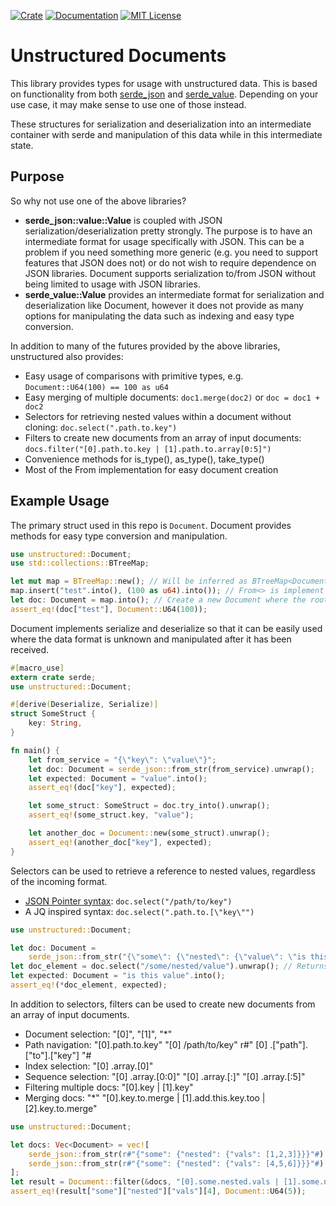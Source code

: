 <p align="center">

[![Crate](https://img.shields.io/crates/v/unstructured.svg)](https://crates.io/crates/unstructured)
[![Documentation](https://img.shields.io/badge/docs-current-important.svg)](https://docs.rs/unstructured/)
[![MIT License](https://img.shields.io/github/license/proctorlabs/unstructured-rs.svg)](LICENSE)

</p>

# Unstructured Documents

This library provides types for usage with unstructured data. This is based on functionality from both
[serde_json](https://github.com/serde-rs/json) and [serde_value](https://github.com/arcnmx/serde-value). Depending
on your use case, it may make sense to use one of those instead.

These structures for serialization and deserialization into an intermediate container with serde and manipulation
of this data while in this intermediate state.

## Purpose

So why not use one of the above libraries?

- **serde_json::value::Value** is coupled with JSON serialization/deserialization pretty strongly. The purpose is to have
  an intermediate format for usage specifically with JSON. This can be a problem if you need something more generic (e.g.
  you need to support features that JSON does not) or do not wish to require dependence on JSON libraries. Document supports
  serialization to/from JSON without being limited to usage with JSON libraries.
- **serde_value::Value** provides an intermediate format for serialization and deserialization like Document, however it does
  not provide as many options for manipulating the data such as indexing and easy type conversion.

In addition to many of the futures provided by the above libraries, unstructured also provides:

- Easy usage of comparisons with primitive types, e.g. ```Document::U64(100) == 100 as u64```
- Easy merging of multiple documents: ```doc1.merge(doc2)``` or ```doc = doc1 + doc2```
- Selectors for retrieving nested values within a document without cloning: ```doc.select(".path.to.key")```
- Filters to create new documents from an array of input documents: ```docs.filter("[0].path.to.key | [1].path.to.array[0:5]")```
- Convenience methods for is_type(), as_type(), take_type()
- Most of the From implementation for easy document creation

## Example Usage

The primary struct used in this repo is ```Document```. Document provides methods for easy type conversion and manipulation.

```rust
use unstructured::Document;
use std::collections::BTreeMap;

let mut map = BTreeMap::new(); // Will be inferred as BTreeMap<Document, Document> though root element can be any supported type
map.insert("test".into(), (100 as u64).into()); // From<> is implement for most basic data types
let doc: Document = map.into(); // Create a new Document where the root element is the map defined above
assert_eq!(doc["test"], Document::U64(100));
```

Document implements serialize and deserialize so that it can be easily used where the data format is unknown and manipulated
after it has been received.

```rust
#[macro_use]
extern crate serde;
use unstructured::Document;

#[derive(Deserialize, Serialize)]
struct SomeStruct {
    key: String,
}

fn main() {
    let from_service = "{\"key\": \"value\"}";
    let doc: Document = serde_json::from_str(from_service).unwrap();
    let expected: Document = "value".into();
    assert_eq!(doc["key"], expected);

    let some_struct: SomeStruct = doc.try_into().unwrap();
    assert_eq!(some_struct.key, "value");

    let another_doc = Document::new(some_struct).unwrap();
    assert_eq!(another_doc["key"], expected);
}
```

Selectors can be used to retrieve a reference to nested values, regardless of the incoming format.

- [JSON Pointer syntax](https://tools.ietf.org/html/rfc6901): ```doc.select("/path/to/key")```
- A JQ inspired syntax: ```doc.select(".path.to.[\"key\"")```

```rust
use unstructured::Document;

let doc: Document =
    serde_json::from_str("{\"some\": {\"nested\": {\"value\": \"is this value\"}}}").unwrap();
let doc_element = doc.select("/some/nested/value").unwrap(); // Returns an Option<Document>, None if not found
let expected: Document = "is this value".into();
assert_eq!(*doc_element, expected);
```

In addition to selectors, filters can be used to create new documents from an array of input documents.

- Document selection: "[0]", "[1]", "*"
- Path navigation: "[0].path.to.key" "[0] /path/to/key" r#" [0] .["path"].["to"].["key"] "#
- Index selection: "[0] .array.[0]"
- Sequence selection: "[0] .array.[0:0]" "[0] .array.[:]" "[0] .array.[:5]"
- Filtering multiple docs: "[0].key | [1].key"
- Merging docs: "*" "[0].key.to.merge | [1].add.this.key.too | [2].key.to.merge"

```rust
use unstructured::Document;

let docs: Vec<Document> = vec![
    serde_json::from_str(r#"{"some": {"nested": {"vals": [1,2,3]}}}"#).unwrap(),
    serde_json::from_str(r#"{"some": {"nested": {"vals": [4,5,6]}}}"#).unwrap(),
];
let result = Document::filter(&docs, "[0].some.nested.vals | [1].some.nested.vals").unwrap();
assert_eq!(result["some"]["nested"]["vals"][4], Document::U64(5));
```
